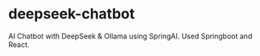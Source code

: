 # deepseek-chatbot
 AI Chatbot with DeepSeek &amp; Ollama using SpringAI.
Used Springboot and React.
